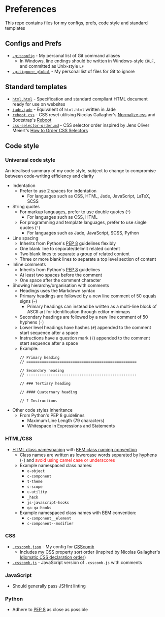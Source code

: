 Preferences
===========

This repo contains files for my configs, prefs, code style and standard templates



Configs and Prefs
-----------------

* [`.gitconfig`](.gitconfig) - My personal list of Git command aliases
  * In Windows, line endings should be written in Windows-style `CRLF`, and committed as Unix-style `LF`
* [`.gitignore_global`](.gitignore_global) - My personal list of files for Git to ignore



Standard templates
------------------
* [`html.html`](html.html) - Specification and standard compliant HTML document ready for use on websites
* [`jade.jade`](jade.jade) - Equivalent of `html.html` written in Jade
* [`reboot.css`](`reboot.css`) - CSS reset utilising Nicolas Gallagher's [Normalize.css](https://github.com/necolas/normalize.css) and Bootstrap's [Reboot](https://github.com/twbs/bootstrap/blob/v4-dev/scss/_reboot.scss)
* [`css-selector-order.md`](`css-selector-order.md`) - CSS selector order inspired by Jens Oliver Meiert's [How to Order CSS Selectors](http://meiert.com/en/blog/20130130/how-to-order-css-selectors/)



Code style
----------

### Universal code style

An idealised summary of my code style, subject to change to compromise between code-writing efficiency and clarity

* Indentation
  * Prefer to use 2 spaces for indentation
    * For languages such as CSS, HTML, Jade, JavaScript, LaTeX, SCSS
* String quotes
  * For markup languages, prefer to use double quotes (`"`)
    * For languages such as CSS, HTML
  * For programming and template languages, prefer to use single quotes (`'`)
    * For languages such as Jade, JavaScript, SCSS, Python
* Line spacing
  * Inherits from Python's [PEP 8](https://www.python.org/dev/peps/pep-0008/#blank-lines) guidelines flexibly
  * One blank line to separate/delimit related content
  * Two blank lines to separate a group of related content
  * Three or more blank lines to separate a top level section of content
* Inline comments
  * Inherits from Python's [PEP 8](https://www.python.org/dev/peps/pep-0008/#comments) guidelines
  * At least two spaces before the comment
  * One space after the comment character
* Showing hierarchy/organisation with comments
  * Headings uses the Markdown syntax
  * Primary headings are followed by a new line comment of 50 equals signs (`=`)
    * Primary headings can instead be written as a multi-line block of ASCII art for identification through editor minimaps
  * Secondary headings are followed by a new line comment of 50 hyphens (`-`)
  * Lower level headings have hashes (`#`) appended to the comment start sequence after a space
  * Instructions have a question mark (`?`) appended to the comment start sequence after a space
  * Example:
    ```
    // Primary heading
    // ==================================================

    // Secondary heading
    // --------------------------------------------------

    // ### Tertiary heading

    // #### Quaternary heading

    // ? Instructions
    ```
* Other code styles inheritance
  * From Python's PEP 8 guidelines
    * Maximum Line Length (79 characters)
    * Whitespace in Expressions and Statements


### HTML/CSS
* [HTML class namespacing](http://csswizardry.com/2015/03/more-transparent-ui-code-with-namespaces/) with [BEM class naming convention](http://csswizardry.com/2013/01/mindbemding-getting-your-head-round-bem-syntax/)
  * Class names are written as lowercase words separated by hyphens (`-`) and <span style="color:red">avoid using camel case or underscores</span>
  * Example namespaced class names:
    * `o-object`
    * `c-component`
    * `t-theme`
    * `s-scope`
    * `u-utility`
    * `_hack`
    * `js-javascript-hooks`
    * `qa-qa-hooks`
  * Example namespaced class names with BEM convention:
    * `c-component__element`
    * `c-component--modifier`


### CSS
* [`.csscomb.json`](.csscomb.json) - My config for [CSScomb](https://github.com/csscomb/csscomb.js)
  * Includes my CSS property sort order (inspired by Nicolas Gallagher's [Idiomatic CSS declaration order](https://github.com/necolas/idiomatic-css#declaration-order))
* [`.csscomb.js`](.csscomb.js) - JavaScript version of `.csscomb.js` with comments


### JavaScript
* Should generally pass JSHint linting


### Python
* Adhere to [PEP 8](https://www.python.org/dev/peps/pep-0008/) as close as possible
